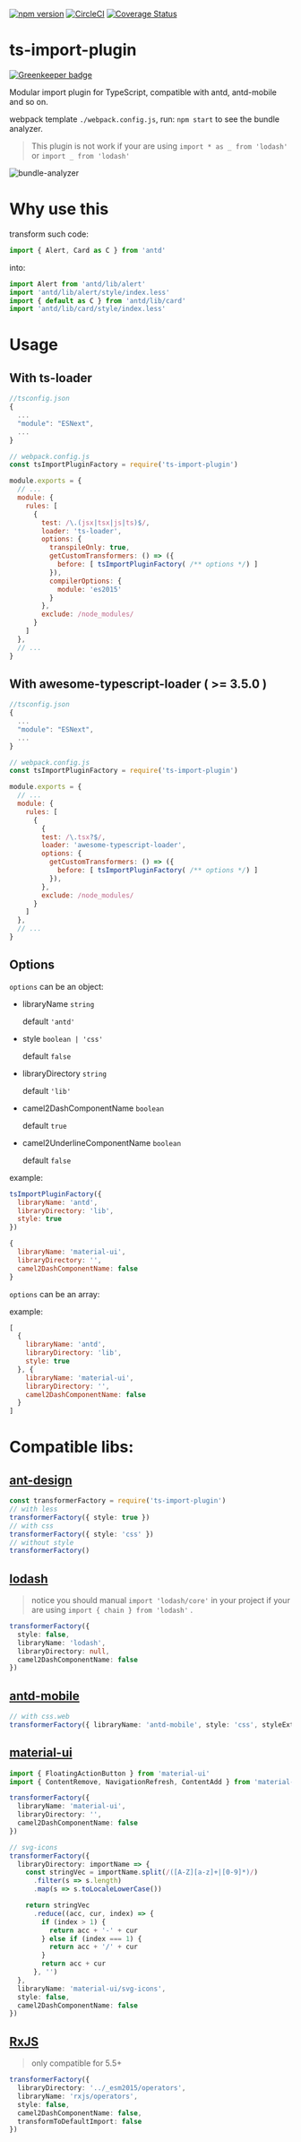 [![npm version](https://badge.fury.io/js/ts-import-plugin.svg)](https://www.npmjs.com/package/ts-import-plugin)
[![CircleCI](https://circleci.com/gh/Brooooooklyn/ts-import-plugin.svg?style=svg)](https://circleci.com/gh/Brooooooklyn/ts-import-plugin)
[![Coverage Status](https://coveralls.io/repos/github/Brooooooklyn/ts-import-plugin/badge.svg)](https://coveralls.io/github/Brooooooklyn/ts-import-plugin)

# ts-import-plugin

[![Greenkeeper badge](https://badges.greenkeeper.io/Brooooooklyn/ts-import-plugin.svg)](https://greenkeeper.io/)

Modular import plugin for TypeScript, compatible with antd, antd-mobile and so on.

webpack template `./webpack.config.js`, run: `npm start` to see the bundle analyzer.

> This plugin is not work if your are using `import * as _ from 'lodash'` or `import _ from 'lodash'`

![bundle-analyzer](./bundle.png)

# Why use this

transform such code:
```ts
import { Alert, Card as C } from 'antd'
```
into:

```ts
import Alert from 'antd/lib/alert'
import 'antd/lib/alert/style/index.less'
import { default as C } from 'antd/lib/card'
import 'antd/lib/card/style/index.less'
```

# Usage

## With ts-loader
```js
//tsconfig.json
{
  ...
  "module": "ESNext",
  ...
}
```

```js
// webpack.config.js
const tsImportPluginFactory = require('ts-import-plugin')

module.exports = {
  // ...
  module: {
    rules: [
      {
        test: /\.(jsx|tsx|js|ts)$/,
        loader: 'ts-loader',
        options: {
          transpileOnly: true,
          getCustomTransformers: () => ({
            before: [ tsImportPluginFactory( /** options */) ]
          }),
          compilerOptions: {
            module: 'es2015'
          }
        },
        exclude: /node_modules/
      }
    ]
  },
  // ...
}
```

## With awesome-typescript-loader ( >= 3.5.0 )
```js
//tsconfig.json
{
  ...
  "module": "ESNext",
  ...
}
```

```js
// webpack.config.js
const tsImportPluginFactory = require('ts-import-plugin')

module.exports = {
  // ...
  module: {
    rules: [
      {
        {
        test: /\.tsx?$/,
        loader: 'awesome-typescript-loader',
        options: {
          getCustomTransformers: () => ({
            before: [ tsImportPluginFactory( /** options */) ]
          }),
        },
        exclude: /node_modules/
      }
    ]
  },
  // ...
}
```
## Options

`options` can be an object:

- libraryName `string`

  default `'antd'`
- style `boolean | 'css'`

  default `false`
- libraryDirectory `string`

  default `'lib'`
- camel2DashComponentName `boolean`

  default `true`
- camel2UnderlineComponentName `boolean`

  default `false`

example:

```js
tsImportPluginFactory({
  libraryName: 'antd',
  libraryDirectory: 'lib',
  style: true
})
```

```js
{
  libraryName: 'material-ui',
  libraryDirectory: '',
  camel2DashComponentName: false
}
```

`options` can be an array:

example:

```javascript
[
  {
    libraryName: 'antd',
    libraryDirectory: 'lib',
    style: true
  }, {
    libraryName: 'material-ui',
    libraryDirectory: '',
    camel2DashComponentName: false
  }
]
```

# Compatible libs:

## [ant-design](https://github.com/ant-design/ant-design)

```ts
const transformerFactory = require('ts-import-plugin')
// with less
transformerFactory({ style: true })
// with css
transformerFactory({ style: 'css' })
// without style
transformerFactory()
```

## [lodash](https://github.com/lodash/lodash/)

> notice you should manual `import 'lodash/core'` in your project if your are using `import { chain } from 'lodash'` .

```ts
transformerFactory({
  style: false,
  libraryName: 'lodash',
  libraryDirectory: null,
  camel2DashComponentName: false
})
```

## [antd-mobile](https://github.com/ant-design/ant-design-mobile)

```ts
// with css.web
transformerFactory({ libraryName: 'antd-mobile', style: 'css', styleExt: 'css.web' })
```

## [material-ui](https://github.com/callemall/material-ui)

```ts
import { FloatingActionButton } from 'material-ui'
import { ContentRemove, NavigationRefresh, ContentAdd } from 'material-ui/svg-icons'
```

```ts
transformerFactory({
  libraryName: 'material-ui',
  libraryDirectory: '',
  camel2DashComponentName: false
})

// svg-icons
transformerFactory({
  libraryDirectory: importName => {
    const stringVec = importName.split(/([A-Z][a-z]+|[0-9]*)/)
      .filter(s => s.length)
      .map(s => s.toLocaleLowerCase())

    return stringVec
      .reduce((acc, cur, index) => {
        if (index > 1) {
          return acc + '-' + cur
        } else if (index === 1) {
          return acc + '/' + cur
        }
        return acc + cur
      }, '')
  },
  libraryName: 'material-ui/svg-icons',
  style: false,
  camel2DashComponentName: false
})
```

## [RxJS](https://github.com/reactivex/rxjs)

> only compatible for 5.5+

```ts
transformerFactory({
  libraryDirectory: '../_esm2015/operators',
  libraryName: 'rxjs/operators',
  style: false,
  camel2DashComponentName: false,
  transformToDefaultImport: false
})
```
